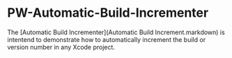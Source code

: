 # PW-Automatic-Build-Incrementer

The [Automatic Build Incrementer](Automatic Build Increment.markdown) is intentend to demonstrate how to automatically increment the build or version number in any Xcode project. 
